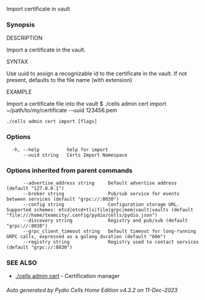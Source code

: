 Import certificate in vault

### Synopsis


DESCRIPTION

  Import a certificate in the vault. 

SYNTAX

  Use uuid to assign a recognizable id to the certificate in the vault. If not present, defaults to the file name (with extension)

EXAMPLE

  Import a certificate file into the vault 
  $ ./cells admin cert import ~/path/to/my/certificate --uuid 123456.pem



```
./cells admin cert import [flags]
```

### Options

```
  -h, --help          help for import
      --uuid string   Certs Import Namespace
```

### Options inherited from parent commands

```
      --advertise_address string     Default advertise address (default "127.0.0.1")
      --broker string                Pub/sub service for events between services (default "grpc://:8030")
      --config string                Configuration storage URL. Supported schemes: etcd|etcd+tls|file|grpc|mem|vault|vaults (default "file:///home/teamcity/.config/pydio/cells/pydio.json")
      --discovery string             Registry and pub/sub (default "grpc://:8030")
      --grpc_client_timeout string   Default timeout for long-running GRPC calls, expressed as a golang duration (default "60m")
      --registry string              Registry used to contact services (default "grpc://:8030")
```

### SEE ALSO

* [./cells admin cert](./cells-admin-cert)	 - Certification manager

###### Auto generated by Pydio Cells Home Edition v4.3.2 on 11-Dec-2023
